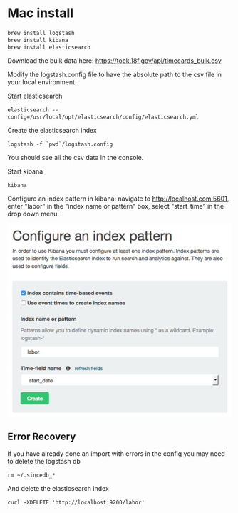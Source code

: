 
# Mac install

```
brew install logstash
brew install kibana
brew install elasticsearch
```

Download the bulk data here: 
https://tock.18f.gov/api/timecards_bulk.csv

Modify the logstash.config file to have the absolute path to the csv file in your local environment.

Start elasticsearch
```
elasticsearch --config=/usr/local/opt/elasticsearch/config/elasticsearch.yml
```

Create the elasticsearch index
```
logstash -f `pwd`/logstash.config
```

You should see all the csv data in the console.

Start kibana
```
kibana
```

Configure an index pattern in kibana: navigate to http://localhost.com:5601, enter "labor" in the "index name or pattern" box, select "start_time" in the drop down menu.

![Kibana Screenshot](/assets/ConfigureIndexPattern.png)

## Error Recovery

If you have already done an import with errors in the config you may need to
delete the logstash db

```
rm ~/.sincedb_*
```

And delete the elasticsearch index

```
curl -XDELETE 'http://localhost:9200/labor'
```
